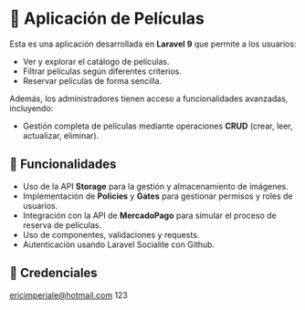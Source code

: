 # 🎥 Aplicación de Películas  

Esta es una aplicación desarrollada en **Laravel 9** que permite a los usuarios:  
- Ver y explorar el catálogo de películas.  
- Filtrar películas según diferentes criterios.  
- Reservar películas de forma sencilla.  

Además, los administradores tienen acceso a funcionalidades avanzadas, incluyendo:  
- Gestión completa de películas mediante operaciones **CRUD** (crear, leer, actualizar, eliminar).

## 🚀 Funcionalidades  
- Uso de la API **Storage** para la gestión y almacenamiento de imágenes.  
- Implementación de **Policies** y **Gates** para gestionar permisos y roles de usuarios.  
- Integración con la API de **MercadoPago** para simular el proceso de reserva de películas.
- Uso de componentes, validaciones y requests.
- Autenticación usando Laravel Socialite con Github.

## 🚀 Credenciales
ericimperiale@hotmail.com
123
